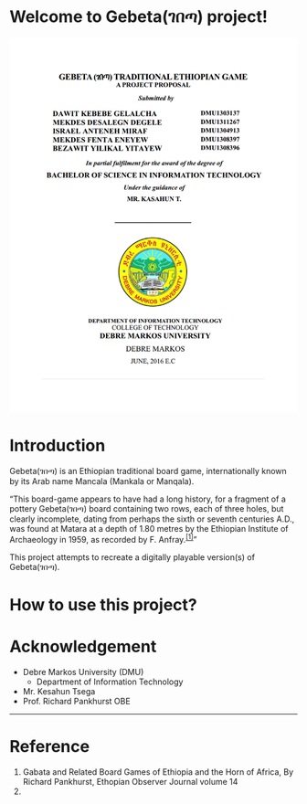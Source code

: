 # Welcome to Gebeta(ገበጣ) project!
<img src="./docs/img/proposal.PNG">

# Introduction
Gebeta(ገበጣ) is an Ethiopian traditional board game, internationally known by its Arab name Mancala (Mankala or Manqala).

<q>This board-game appears to have had a long history, for a fragment of a pottery Gebeta(ገበጣ) board containing two rows, each of three holes, but clearly incomplete, dating from perhaps the sixth or seventh centuries A.D., was found at Matara at a depth of 1.80 metres by the Ethiopian Institute of Archaeology in 1959, as recorded by F. Anfray.<sup><a href=#1>[1]</a></sup></q>

This project attempts to recreate a digitally playable version(s) of Gebeta(ገበጣ). 

# How to use this project?

# Acknowledgement
- Debre Markos University (DMU)
    - Department of Information Technology
- Mr. Kesahun Tsega
- Prof. Richard Pankhurst OBE


<hr>

# Reference
<ol>
    <li id=1>Gabata and Related Board Games of Ethiopia and the Horn of Africa, By Richard Pankhurst, Ethopian Observer Journal volume 14</li>
    <li id=2></li>
<ol>

